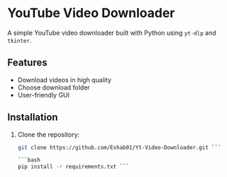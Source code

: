 # YouTube Video Downloader

A simple YouTube video downloader built with Python using `yt-dlp` and `tkinter`.

## Features
- Download videos in high quality
- Choose download folder
- User-friendly GUI

## Installation
1. Clone the repository:
   ```bash
   git clone https://github.com/Eshab01/Yt-Video-Downloader.git ```
   
   ```bash
   pip install -r requirements.txt ```
